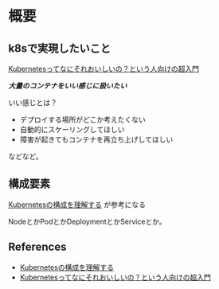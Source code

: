 # 概要
 
## k8sで実現したいこと

[Kubernetesってなにそれおいしいの？という人向けの超入門](https://speakerdeck.com/hhiroshell/kubernetestutenanisoreoisiifalse-toiuren-xiang-kefalsechao-ru-men)

***大量のコンテナをいい感じに扱いたい***

いい感じとは？

* デプロイする場所がどこか考えたくない
* 自動的にスケーリングしてほしい
* 障害が起きてもコンテナを再立ち上げしてほしい

などなど。

## 構成要素

[Kubernetesの構成を理解する](https://speakerdeck.com/hhiroshell/kubernetesfalsegou-cheng-woli-jie-suru)
が参考になる

NodeとかPodとかDeploymentとかServiceとか。

## References
* [Kubernetesの構成を理解する](https://speakerdeck.com/hhiroshell/kubernetesfalsegou-cheng-woli-jie-suru)
* [Kubernetesってなにそれおいしいの？という人向けの超入門](https://speakerdeck.com/hhiroshell/kubernetestutenanisoreoisiifalse-toiuren-xiang-kefalsechao-ru-men)